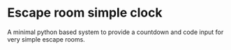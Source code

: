 # Escape room simple clock
A minimal python based system to provide a countdown and code input for very simple escape rooms.
